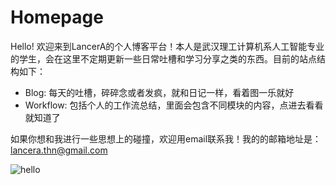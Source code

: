 # Homepage

Hello! 欢迎来到LancerA的个人博客平台！本人是武汉理工计算机系人工智能专业的学生，会在这里不定期更新一些日常吐槽和学习分享之类的东西。目前的站点结构如下：

- Blog: 每天的吐槽，碎碎念或者发疯，就和日记一样，看着图一乐就好
- Workflow: 包括个人的工作流总结，里面会包含不同模块的内容，点进去看看就知道了

如果你想和我进行一些思想上的碰撞，欢迎用email联系我！我的的邮箱地址是：<lancera.thn@gmail.com>

![hello](/My-Blog/assets/IMG/new_a_repo_1.png)